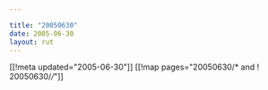 ```yaml
---

title: "20050630"
date: 2005-06-30
layout: rut
---
```


[[!meta updated="2005-06-30"]]
[[!map pages="20050630/* and ! 20050630/*/*"]]
